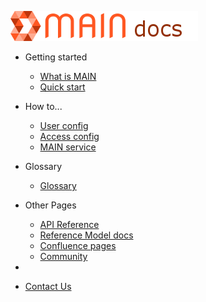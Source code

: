 [![logo](_media/logo.png)](https://newscorp-ghfb.github.io/ncu-main/)


- Getting started
  - [What is MAIN](whatismain.md)
  - [Quick start](quickstart.md)

- How to...
  - [User config](user_config.md)
  - [Access config](access.md)
  - [MAIN service](main_service.md)

- Glossary
  - [Glossary](glossary.md)
  
- Other Pages
  - [API Reference](https://newscorp-ghfb.github.io/ncu-main/api.html)
  - [Reference Model docs](https://newscorp-ghfb.github.io/ncu-main-reference/#/)
  - [Confluence pages](https://nidigitalsolutions.jira.com/wiki/spaces/MA/pages/1062141981/MAIN+Definition)
  - [Community](community.md)
  
 -
  - [Contact Us](contact.md)